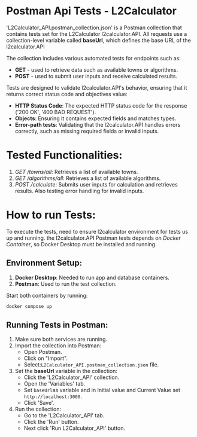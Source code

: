 # Postman Api Tests - L2Calculator

'L2Calculator_API.postman_collection.json' is a Postman collection that contains tests set for the L2Calculator l2calculator.API.
All requests use a collection-level variable called **baseUrl**, which defines the base URL of the l2calculator.API 

The collection includes various automated tests for endpoints such as:

- **GET** - used to retrieve data such as available towns or algorithms.
- **POST** - used to submit user inputs and receive calculated results.

Tests are designed to validate l2calculator.API's behavior, ensuring that it returns correct status code and objectives value: 

- **HTTP Status Code**: The expected HTTP status code for the response ('200 OK', '400 BAD REQUEST').
- **Objects**: Ensuring it contains expected fields and matches types.
- **Error-path tests**: Validating that the l2calculator.API handles errors correctly, such as missing required fields or invalid inputs.

# Tested Functionalities:
1. *GET /towns/all*: Retrieves a list of available towns.
2. *GET /algorithms/all*: Retrieves a list of available algorithms.
3. *POST /calculate*: Submits user inputs for calculation and retrieves results. Also testing error handling for invalid inputs.

# How to run Tests:

To execute the tests, need to ensure l2calculator environment for tests us up and running. the l2calculator.API Postman tests depends on *Docker Container*, so Docker Desktop must be installed and running.

## Environment Setup:
1. **Docker Desktop**: Needed to run app and database containers.
2. **Postman**: Used to run the test collection.

Start both containers by running:
```bash
docker compose up
```

## Running Tests in Postman:
1. Make sure both services are running.
2. Import the collection into Postman:
   - Open Postman.
   - Click on "Import".
   - Select:`L2Calculator_API.postman_collection.json` file.
3. Set the **baseUrl** variable in the collection:
   - Click the 'L2Calculator_API' collection.
   - Open the 'Variables' tab.
   - Set `baseUrl`as variable and in Initial value and Current Value set `http://localhost:3000`.
   - Click 'Save'. 
4. Run the collection:
   - Go to the 'L2Calculator_API' tab.
   - Click the 'Run' button.
   - Next click 'Run L2Calculator_API' button.
